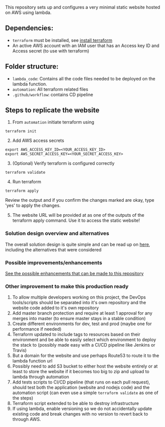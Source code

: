 This repository sets up and configures a very minimal static website hosted on AWS using lambda.

## Dependencies:
- `terraform` must be installed, see [install terraform](https://learn.hashicorp.com/tutorials/terraform/install-cli)
- An active AWS account with an IAM user that has an Access key ID and Access secret (to use with terraform)

## Folder structure:
- `lambda_code`: Contains all the code files needed to be deployed on the lambda function.
- `automation`: All terraform related files
- `.github/workflow`: contains CD pipeline

## Steps to replicate the website
1. From `automation` initiate terraform using
```
terraform init
```

2. Add AWS access secrets
```
export AWS_ACCESS_KEY_ID=<YOUR_ACCESS_KEY_ID>
export AWS_SECRET_ACCESS_KEY=<YOUR_SECRET_ACCESS_KEY>
```
3. (Optional) Verify terraform is configured correctly
```
terraform validate
```
4. Run terraform
```
terraform apply
```
Review the output and if you confirm the changes marked are okay, type 'yes' to apply the changes.

5. The website URL will be provided at as one of the outputs of the terraform apply command. Use it to access the static website!

### Solution design overview and alternatives
The overall solution design is quite simple and can be read up on [here](solution_design.md), including the alternatives that were considered

### Possible improvements/enhancements
[See the possible enhancements that can be made to this repository](possible_enhancements.md)


### Other improvement to make this production ready
1. To allow multiple developers working on this project, the DevOps tools/scripts should be separated into it's own repository and the website code added to it's own repository
2. Add master branch protection and require at least 1 approval for any merges into master (to ensure master stays in a stable condition)
3. Create different environments for dev, test and prod (maybe one for performance if needed)
4. Terraform updated to include tags to resources based on their environment and be able to easily select which environment to deploy the stack to (possibly made easy with a CI/CD pipeline like Jenkins or Travis)
5. But a domain for the website and use perhaps Route53 to route it to the lambda function url
6. Possibly need to add S3 bucket to either host the website entirely or at least to store the website if it becomes too big to zip and upload to lambda through automation
7. Add tests scripts to CI/CD pipeline (that runs on each pull request), should test both the application (website and nodejs code) and the automation script (can even use a simple `terraform validate` as one of the steps)
8. Terraform script extended to be able to destroy infrastructure
9. If using lambda, enable versioning so we do not accidentally update existing code and break changes with no version to revert back to through AWS.